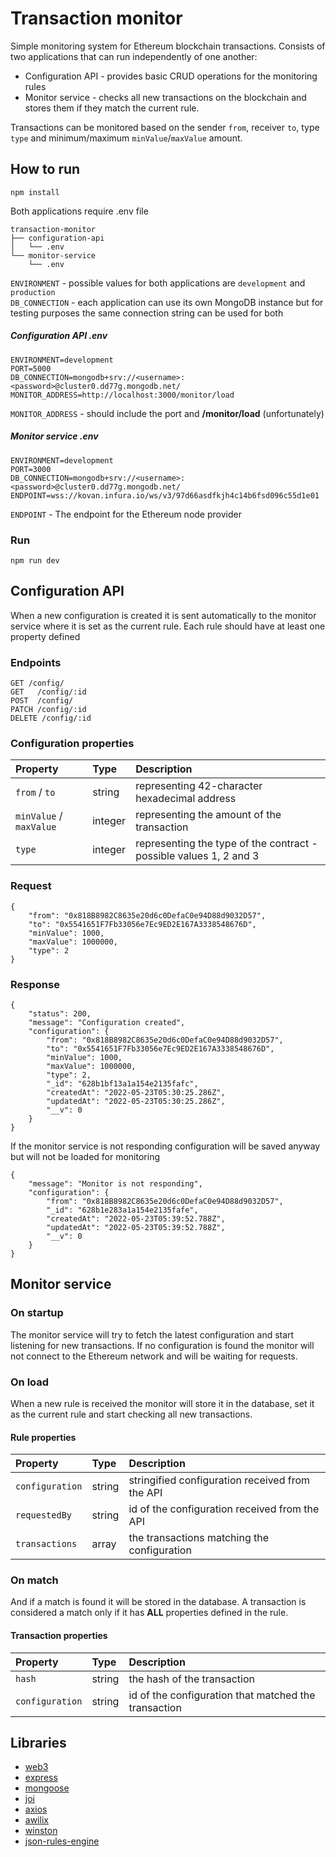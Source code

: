 # Transaction monitor
Simple monitoring system for Ethereum blockchain transactions. Consists of two applications that can run independently of one another:  
* Configuration API - provides basic CRUD operations for the monitoring rules
* Monitor service - checks all new transactions on the blockchain and stores them if they match the current rule. 
 
Transactions can be monitored based on the sender `from`, receiver `to`, type `type` and minimum/maximum `minValue`/`maxValue` amount.  
## How to run
```
npm install
```
Both applications require .env file
```
transaction-monitor
├── configuration-api
│   └── .env
└── monitor-service
    └── .env
```
`ENVIRONMENT` - possible values for both applications are `development` and `production`  
`DB_CONNECTION` - each application can use its own MongoDB instance but for testing purposes the same connection string can be used for both
##### Configuration API .env
```
ENVIRONMENT=development
PORT=5000
DB_CONNECTION=mongodb+srv://<username>:<password>@cluster0.dd77g.mongodb.net/
MONITOR_ADDRESS=http://localhost:3000/monitor/load
```
`MONITOR_ADDRESS` - should include the port and **/monitor/load** (unfortunately)
##### Monitor service .env
```
ENVIRONMENT=development
PORT=3000
DB_CONNECTION=mongodb+srv://<username>:<password>@cluster0.dd77g.mongodb.net/
ENDPOINT=wss://kovan.infura.io/ws/v3/97d66asdfkjh4c14b6fsd096c55d1e01
```
 `ENDPOINT` - The endpoint for the Ethereum node provider
### Run
```
npm run dev
```
## Configuration API
When a new configuration is created it is sent automatically to the monitor service where it is set as the current rule. Each rule should have at least one property defined
### Endpoints
`GET /config/`  
`GET   /config/:id`  
`POST  /config/`  
`PATCH /config/:id`  
`DELETE /config/:id`    
### Configuration properties
|Property               |Type     |Description  |
|:---                   |:---     |:---         |
|`from` / `to`          | string  |representing 42-character hexadecimal address|  
|`minValue` / `maxValue`| integer |representing the amount of the transaction| 
|`type`                 | integer |representing the type of the contract - possible values 1, 2 and 3|  
### Request
```
{
    "from": "0x818B8982C8635e20d6c0DefaC0e94D88d9032D57",
    "to": "0x5541651F7Fb33056e7Ec9ED2E167A3338548676D",
    "minValue": 1000,
    "maxValue": 1000000,
    "type": 2
}
```
### Response
```
{
    "status": 200,
    "message": "Configuration created",
    "configuration": {
        "from": "0x818B8982C8635e20d6c0DefaC0e94D88d9032D57",
        "to": "0x5541651F7Fb33056e7Ec9ED2E167A3338548676D",
        "minValue": 1000,
        "maxValue": 1000000,
        "type": 2,
        "_id": "628b1bf13a1a154e2135fafc",
        "createdAt": "2022-05-23T05:30:25.286Z",
        "updatedAt": "2022-05-23T05:30:25.286Z",
        "__v": 0
    }
}
```
If the monitor service is not responding configuration will be saved anyway but will not be loaded for monitoring 
```
{
    "message": "Monitor is not responding",
    "configuration": {
        "from": "0x818B8982C8635e20d6c0DefaC0e94D88d9032D57",
        "_id": "628b1e283a1a154e2135fafe",
        "createdAt": "2022-05-23T05:39:52.788Z",
        "updatedAt": "2022-05-23T05:39:52.788Z",
        "__v": 0
    }
}
```
## Monitor service
### On startup  
The monitor service will try to fetch the latest configuration and start listening for new transactions. If no configuration is found the monitor will not connect to the Ethereum network and will be waiting for requests.  
### On load  
When a new rule is received the monitor will store it in the database, set it as the current rule and start checking all new transactions.  
#### Rule properties
|Property               |Type     |Description  |
|:---                   |:---     |:---         |
|`configuration`        | string  |stringified configuration received from the API|  
|`requestedBy`          | string  |id of the configuration received from the API  | 
|`transactions`         | array   |the transactions matching the configuration    |  
### On match 
And if a match is found it will be stored in the database. A transaction is considered a match only if it has **ALL** properties defined in the rule.  
#### Transaction properties
|Property               |Type     |Description  |
|:---                   |:---     |:---         |
|`hash`                 | string  |the hash of the transaction|  
|`configuration`        | string  |id of the configuration that matched the transaction| 
## Libraries
* [web3](https://web3js.readthedocs.io/en/v1.2.11/index.html)
* [express](https://expressjs.com/)
* [mongoose](https://mongoosejs.com/)
* [joi](https://www.npmjs.com/package/joi)
* [axios](https://axios-http.com/)
* [awilix](https://www.npmjs.com/package/awilix)
* [winston](https://github.com/winstonjs/winston)
* [json-rules-engine](https://github.com/CacheControl/json-rules-engine)
